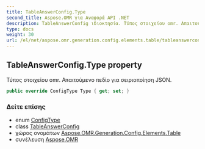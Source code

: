 ```yaml
---
title: TableAnswerConfig.Type
second_title: Aspose.OMR για Αναφορά API .NET
description: TableAnswerConfig ιδιοκτησία. Τύπος στοιχείου omr. Απαιτούμενο πεδίο για σειριοποίηση JSON.
type: docs
weight: 30
url: /el/net/aspose.omr.generation.config.elements.table/tableanswerconfig/type/
---
```

## TableAnswerConfig.Type property

Τύπος στοιχείου omr. Απαιτούμενο πεδίο για σειριοποίηση JSON.

```csharp
public override ConfigType Type { get; set; }
```

### Δείτε επίσης

* enum [ConfigType](../../../aspose.omr.generation.config.enums/configtype/)
* class [TableAnswerConfig](../)
* χώρος ονομάτων [Aspose.OMR.Generation.Config.Elements.Table](../../tableanswerconfig/)
* συνέλευση [Aspose.OMR](../../../)


